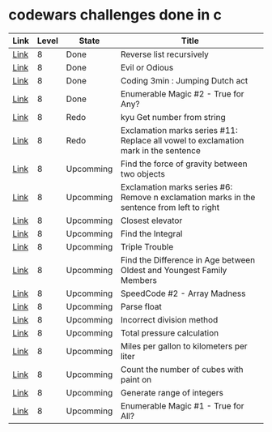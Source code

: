 # codewars challenges done in c

|Link|Level|State|Title|
|----|-----|-----|-----|
|[Link](https://www.codewars.com/kata/57a883cfbb9944a97c000088) |8|Done|Reverse list recursively|
|[Link](https://www.codewars.com/kata/56fcfad9c7e1fa2472000034) |8|Done|Evil or Odious|
|[Link](https://www.codewars.com/kata/570bcd9715944a2c8e000009) |8|Done|Coding 3min : Jumping Dutch act|
|[Link](https://www.codewars.com/kata/54598e89cbae2ac001001135) |8|Done|Enumerable Magic #2 - True for Any?|
|[Link](https://www.codewars.com/kata/57a37f3cbb99449513000cd8) |8|Redo|kyu Get number from string
|[Link](https://www.codewars.com/kata/57fb09ef2b5314a8a90001ed) |8|Redo|Exclamation marks series #11: Replace all vowel to exclamation mark in the sentence|
|[Link](https://www.codewars.com/kata/5b609ebc8f47bd595e000627) |8|Upcomming|Find the force of gravity between two objects|
|[Link](https://www.codewars.com/kata/57faf7275c991027af000679) |8|Upcomming|Exclamation marks series #6: Remove n exclamation marks in the sentence from left to right|
|[Link](https://www.codewars.com/kata/5c374b346a5d0f77af500a5a) |8|Upcomming|Closest elevator|
|[Link](https://www.codewars.com/kata/59811fd8a070625d4c000013) |8|Upcomming|Find the Integral|
|[Link](https://www.codewars.com/kata/5704aea738428f4d30000914) |8|Upcomming|Triple Trouble|
|[Link](https://www.codewars.com/kata/5720a1cb65a504fdff0003e2) |8|Upcomming|Find the Difference in Age between Oldest and Youngest Family Members|
|[Link](https://www.codewars.com/kata/56ff6a70e1a63ccdfa0001b1) |8|Upcomming|SpeedCode #2 - Array Madness|
|[Link](https://www.codewars.com/kata/57a386117cb1f31890000039) |8|Upcomming|Parse float|
|[Link](https://www.codewars.com/kata/54d1c59aba326343c80000e7) |8|Upcomming|Incorrect division method|
|[Link](https://www.codewars.com/kata/5b7ea71db90cc0f17c000a5a) |8|Upcomming|Total pressure calculation|
|[Link](https://www.codewars.com/kata/557b5e0bddf29d861400005d) |8|Upcomming|Miles per gallon to kilometers per liter|
|[Link](https://www.codewars.com/kata/5763bb0af716cad8fb000580) |8|Upcomming|Count the number of cubes with paint on|
|[Link](https://www.codewars.com/kata/55eca815d0d20962e1000106) |8|Upcomming|Generate range of integers|
|[Link](https://www.codewars.com/kata/54598d1fcbae2ae05200112c) |8|Upcomming|Enumerable Magic #1 - True for All?|
